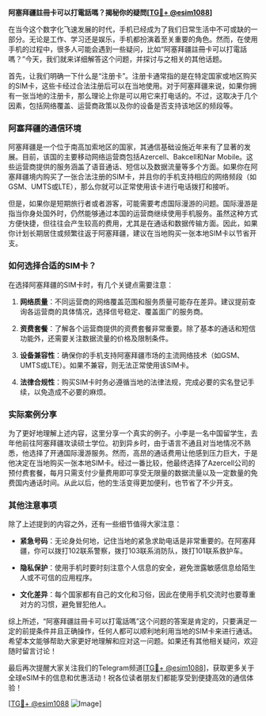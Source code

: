 **阿塞拜疆註冊卡可以打電話嗎？揭秘你的疑問[[TG💪+ @esim1088](https://t.me/s/esim1088)]**

在当今这个数字化飞速发展的时代，手机已经成为了我们日常生活中不可或缺的一部分。无论是工作、学习还是娱乐，手机都扮演着至关重要的角色。然而，在使用手机的过程中，很多人可能会遇到一些疑问，比如“阿塞拜疆註冊卡可以打電話嗎？”今天，我们就来详细解答这个问题，并探讨与之相关的其他话题。

首先，让我们明确一下什么是“注册卡”。注册卡通常指的是在特定国家或地区购买的SIM卡，这些卡经过合法注册后可以在当地使用。对于阿塞拜疆来说，如果你拥有一张当地的注册卡，那么理论上你是可以用它来打电话的。不过，这取决于几个因素，包括网络覆盖、运营商政策以及你的设备是否支持该地区的频段等。

### 阿塞拜疆的通信环境

阿塞拜疆是一个位于南高加索地区的国家，其通信基础设施近年来有了显著的发展。目前，该国的主要移动网络运营商包括Azercell、Bakcell和Nar Mobile。这些运营商提供的服务涵盖了语音通话、短信以及数据流量等多个方面。如果你在阿塞拜疆境内购买了一张合法注册的SIM卡，并且你的手机支持相应的网络频段（如GSM、UMTS或LTE），那么你就可以正常使用该卡进行电话拨打和接听。

但是，如果你是短期旅行者或者游客，可能需要考虑国际漫游的问题。国际漫游是指当你身处国外时，仍然能够通过本国的运营商继续使用手机服务。虽然这种方式方便快捷，但往往会产生较高的费用，尤其是在通话和数据传输方面。因此，如果你计划长期居住或频繁往返于阿塞拜疆，建议在当地购买一张本地SIM卡以节省开支。

### 如何选择合适的SIM卡？

在选择阿塞拜疆的SIM卡时，有几个关键点需要注意：

1. **网络质量**：不同运营商的网络覆盖范围和服务质量可能存在差异。建议提前查询各运营商的具体情况，选择信号稳定、覆盖面广的服务商。
   
2. **资费套餐**：了解各个运营商提供的资费套餐非常重要。除了基本的通话和短信功能外，还需要关注数据流量的价格及限制条件。

3. **设备兼容性**：确保你的手机支持阿塞拜疆市场的主流网络技术（如GSM、UMTS或LTE）。如果不兼容，则无法正常使用该SIM卡。

4. **法律合规性**：购买SIM卡时务必遵循当地的法律法规，完成必要的实名登记手续，以免造成不必要的麻烦。

### 实际案例分享

为了更好地理解上述内容，这里分享一个真实的例子。小李是一名中国留学生，去年他前往阿塞拜疆攻读硕士学位。初到异乡时，由于语言不通且对当地情况不熟悉，他选择了开通国际漫游服务。然而，高昂的通话费用让他感到压力巨大，于是他决定在当地购买一张本地SIM卡。经过一番比较，他最终选择了Azercell公司的预付费套餐，每月只需支付少量费用即可享受无限量的数据流量以及一定数量的免费国内通话时间。从此以后，他的生活变得更加便利，也节省了不少开支。

### 其他注意事项

除了上述提到的内容之外，还有一些细节值得大家注意：

- **紧急号码**：无论身处何地，记住当地的紧急求助电话是非常重要的。在阿塞拜疆，你可以拨打102联系警察，拨打103联系消防队，拨打101联系救护车。
  
- **隐私保护**：使用手机时要时刻注意个人信息的安全，避免泄露敏感信息给陌生人或不可信的应用程序。

- **文化差异**：每个国家都有自己的文化和习俗，因此在使用手机交流时也要尊重对方的习惯，避免冒犯他人。

综上所述，“阿塞拜疆註冊卡可以打電話嗎”这个问题的答案是肯定的，只要满足一定的前提条件并且正确操作，任何人都可以顺利地利用当地的SIM卡来进行通话。希望本文能够帮助大家更好地理解和应对这一问题。如果还有其他相关疑问，欢迎随时留言讨论！

最后再次提醒大家关注我们的Telegram频道[[TG💪+ @esim1088](https://t.me/s/esim1088)]，获取更多关于全球eSIM卡的信息和优惠活动！祝各位读者朋友们都能享受到便捷高效的通信体验！

[[TG💪+ @esim1088](https://t.me/s/esim1088) ![Image](https://i.postimg.cc/4NQfJmqS/Snipaste-2025-05-13-00-14-12.png)]